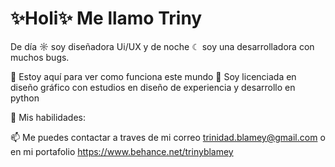 <h1>✨Holi✨ Me llamo Triny</h1>

De día ☼ soy diseñadora Ui/UX y de noche ☾ soy una desarrolladora con muchos bugs. 

  👀 Estoy aquí para ver como funciona este mundo
  🌱 Soy licenciada en diseño gráfico con estudios en diseño de experiencia y desarrollo en python
  
  💞️ Mis habilidades:
  

  📫 Me puedes contactar a traves de mi correo trinidad.blamey@gmail.com o en mi portafolio https://www.behance.net/trinyblamey

<!---
TBlammey/TBlammey is a ✨ special ✨ repository because its `README.md` (this file) appears on your GitHub profile.
You can click the Preview link to take a look at your changes.
--->
